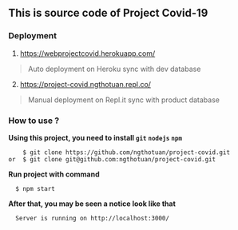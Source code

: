 ## This is source code of Project Covid-19
### Deployment
1. https://webprojectcovid.herokuapp.com/ 
> Auto deployment on Heroku sync with dev database
2. https://project-covid.ngthotuan.repl.co/
> Manual deployment on Repl.it sync with product database

### How to use ?
**Using this project, you need to install `git` `nodejs` `npm`**
```shell script
    $ git clone https://github.com/ngthotuan/project-covid.git
or  $ git clone git@github.com:ngthotuan/project-covid.git
``` 
**Run project with command**
```shell script
  $ npm start
```
**After that, you may be seen a notice look like that**
```text
  Server is running on http://localhost:3000/
``` 